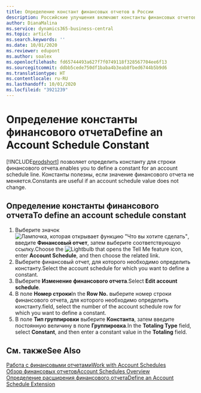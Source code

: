 ```yaml
---
title: Определение констант финансовых отчетов в России
description: Российские улучшения включают константы финансовых отчетов.
author: DianaMalina
ms.service: dynamics365-business-central
ms.topic: article
ms.search.keywords: ''
ms.date: 10/01/2020
ms.reviewer: edupont
ms.author: soalex
ms.openlocfilehash: fd65744493a627f7f0749118f328567704ee6f13
ms.sourcegitcommit: ddbb5cede750df1baba4b3eab8fbed6744b5b9d6
ms.translationtype: HT
ms.contentlocale: ru-RU
ms.lasthandoff: 10/01/2020
ms.locfileid: "3921239"
---
```

# <a name="define-an-account-schedule-constant"></a><span data-ttu-id="2d105-103">Определение константы финансового отчета</span><span class="sxs-lookup"><span data-stu-id="2d105-103">Define an Account Schedule Constant</span></span>

[!INCLUDE[prodshort](../../includes/prodshort.md)] <span data-ttu-id="2d105-104">позволяет определить константу для строки финансового отчета.</span><span class="sxs-lookup"><span data-stu-id="2d105-104">enables you to define a constant for an account schedule line.</span></span> <span data-ttu-id="2d105-105">Константы полезны, если значение финансового отчета не меняется.</span><span class="sxs-lookup"><span data-stu-id="2d105-105">Constants are useful if an account schedule value does not change.</span></span>

## <a name="to-define-an-account-schedule-constant"></a><span data-ttu-id="2d105-106">Определение константы финансового отчета</span><span class="sxs-lookup"><span data-stu-id="2d105-106">To define an account schedule constant</span></span>

1. <span data-ttu-id="2d105-107">Выберите значок ![Лампочка, которая открывает функцию "Что вы хотите сделать"](../../media/ui-search/search_small.png "Что вы хотите сделать"), введите **Финансовый отчет**, затем выберите соответствующую ссылку.</span><span class="sxs-lookup"><span data-stu-id="2d105-107">Choose the ![Lightbulb that opens the Tell Me feature](../../media/ui-search/search_small.png "Tell me what you want to do") icon, enter **Account Schedule**, and then choose the related link.</span></span>
2. <span data-ttu-id="2d105-108">Выберите финансовый отчет, для которого необходимо определить константу.</span><span class="sxs-lookup"><span data-stu-id="2d105-108">Select the account schedule for which you want to define a constant.</span></span>
3. <span data-ttu-id="2d105-109">Выберите **Изменение финансового отчета**.</span><span class="sxs-lookup"><span data-stu-id="2d105-109">Select **Edit account schedule**.</span></span>
4. <span data-ttu-id="2d105-110">В поле **Номер строки**</span><span class="sxs-lookup"><span data-stu-id="2d105-110">In the **Row No.**</span></span> <span data-ttu-id="2d105-111">выберите номер строки финансового отчета, для которого необходимо определить константу.</span><span class="sxs-lookup"><span data-stu-id="2d105-111">field, select the number of the account schedule row for which you want to define a constant.</span></span>
5. <span data-ttu-id="2d105-112">В поле **Тип группировки** выберите **Константа**, затем введите постоянную величину в поле **Группировка**.</span><span class="sxs-lookup"><span data-stu-id="2d105-112">In the **Totaling Type** field, select **Constant**, and then enter a constant value in the **Totaling** field.</span></span>


## <a name="see-also"></a><span data-ttu-id="2d105-113">См. также</span><span class="sxs-lookup"><span data-stu-id="2d105-113">See Also</span></span>

[<span data-ttu-id="2d105-114">Работа с финансовыми отчетами</span><span class="sxs-lookup"><span data-stu-id="2d105-114">Work with Account Schedules</span></span>](How-to-Work-with-Account-Schedules.md)  
[<span data-ttu-id="2d105-115">Обзор финансовых отчетов</span><span class="sxs-lookup"><span data-stu-id="2d105-115">Account Schedules Overview</span></span>](account-schedules-overview.md)  
[<span data-ttu-id="2d105-116">Определение расширения финансового отчета</span><span class="sxs-lookup"><span data-stu-id="2d105-116">Define an Account Schedule Extension</span></span>](How-to-Define-an-Account-Schedule-Extension.md)  

